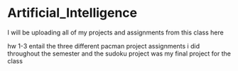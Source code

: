 # Artificial_Intelligence
I will be uploading all of my projects and assignments from this class here


hw 1-3 entail the three different pacman project assignments i did throughout the semester and the sudoku project was my final project for the class
